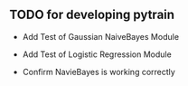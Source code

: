 

## TODO for developing pytrain ##

+ Add Test of Gaussian NaiveBayes Module

+ Add Test of Logistic Regression Module

+ Confirm NavieBayes is working correctly

